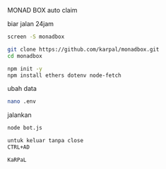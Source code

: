 MONAD BOX auto claim

biar jalan 24jam
```bash
screen -S monadbox
```

```bash
git clone https://github.com/karpal/monadbox.git
cd monadbox
```

```bash
npm init -y
npm install ethers dotenv node-fetch
```

ubah data
```bash
nano .env
```

jalankan
```bash
node bot.js

untuk keluar tanpa close 
CTRL+AD

KaRPaL
